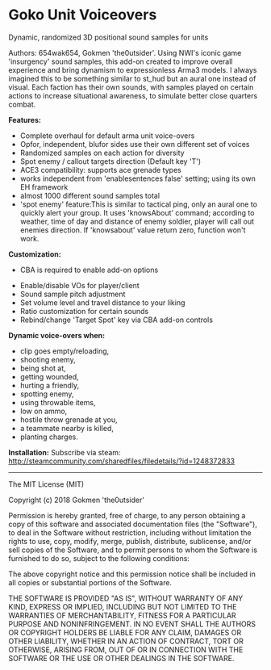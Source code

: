 # Goko Unit Voiceovers
Dynamic, randomized 3D positional sound samples for units

Authors: 654wak654, Gokmen 'the0utsider'.
Using NWI's iconic game 'insurgency' sound samples, this add-on created to improve overall experience and bring dynamism to expressionless Arma3 models. I always imagined this to be something similar to st_hud but an aural one instead of visual. Each faction has their own sounds, with samples played on certain actions to increase situational awareness, to simulate better close quarters combat.

**Features:**
- Complete overhaul for default arma unit voice-overs
- Opfor, independent, blufor sides use their own different set of voices
- Randomized samples on each action for diversity
- Spot enemy / callout targets direction (Default key 'T')
- ACE3 compatibility: supports ace grenade types
- works independent from 'enablesentences false' setting; using its own EH framework
- almost 1000 different sound samples total
- 'spot enemy' feature:This is similar to tactical ping, only an aural one to quickly alert your group. It uses 'knowsAbout' command; according to weather, time of day and distance of enemy soldier, player will call out enemies direction. If 'knowsabout' value return zero, function won't work.

**Customization:**
* CBA is required to enable add-on options
- Enable/disable VOs for player/client
- Sound sample pitch adjustment
- Set volume level and travel distance to your liking
- Ratio customization for certain sounds
- Rebind/change 'Target Spot' key via CBA add-on controls

**Dynamic voice-overs when:**
- clip goes empty/reloading,
- shooting enemy,
- being shot at,
- getting wounded,
- hurting a friendly,
- spotting enemy,
- using throwable items,
- low on ammo,
- hostile throw grenade at you,
- a teammate nearby is killed,
- planting charges.

**Installation:**
 Subscribe via steam: http://steamcommunity.com/sharedfiles/filedetails/?id=1248372833

---

The MIT License (MIT)

Copyright (c) 2018 Gokmen 'the0utsider'

Permission is hereby granted, free of charge, to any person obtaining a copy of this software and associated documentation files (the "Software"), to deal in the Software without restriction, including without limitation the rights to use, copy, modify, merge, publish, distribute, sublicense, and/or sell copies of the Software, and to permit persons to whom the Software is furnished to do so, subject to the following conditions:

The above copyright notice and this permission notice shall be included in all copies or substantial portions of the Software.

THE SOFTWARE IS PROVIDED "AS IS", WITHOUT WARRANTY OF ANY KIND, EXPRESS OR IMPLIED, INCLUDING BUT NOT LIMITED TO THE WARRANTIES OF MERCHANTABILITY, FITNESS FOR A PARTICULAR PURPOSE AND NONINFRINGEMENT. IN NO EVENT SHALL THE AUTHORS OR COPYRIGHT HOLDERS BE LIABLE FOR ANY CLAIM, DAMAGES OR OTHER LIABILITY, WHETHER IN AN ACTION OF CONTRACT, TORT OR OTHERWISE, ARISING FROM, OUT OF OR IN CONNECTION WITH THE SOFTWARE OR THE USE OR OTHER DEALINGS IN THE SOFTWARE.

